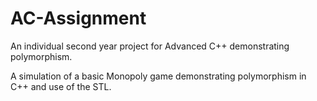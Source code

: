 # AC-Assignment
An individual second year project for Advanced C++ demonstrating polymorphism.

A simulation of a basic Monopoly game demonstrating polymorphism in C++ and use of the STL.
